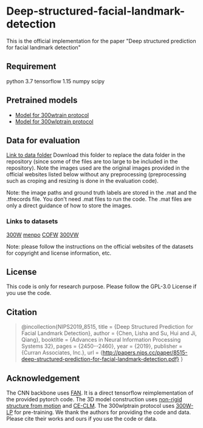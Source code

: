 # Deep-structured-facial-landmark-detection

This is the official implementation for the paper "Deep structured prediction for facial landmark detection"

## Requirement

python 3.7
tensorflow 1.15
numpy
scipy

## Pretrained models

- [Model for 300wtrain protocol](https://www.dropbox.com/sh/c47tzhdssrg9bjl/AADi0cMvhEnCPMTFPrEkuNrba?dl=0)
- [Model for 300wlptrain protocol](https://www.dropbox.com/sh/itwpw91gqxtfvw9/AABED2aIXpQy-4wxk9igxMGza?dl=0)

## Data for evaluation

[Link to data folder](https://www.dropbox.com/sh/c3r091bg1hbot5p/AADrpQLh4e0GZ4euBet2J0Vqa?dl=0)
Download this folder to replace the data folder in the repository (since some of the files are too large to be included in the repository).
Note the images used are the original images provided in the official websites listed below without any preprocessing (preprocessing such as croping and resizing is done in the evaluation code).

Note: the image paths and ground truth labels are stored in the .mat and the .tfrecords file.
You don't need .mat files to run the code. The .mat files are only a direct guidance of how to store the images.

### Links to datasets

[300W](https://ibug.doc.ic.ac.uk/resources/300-W/)
[menpo](https://ibug.doc.ic.ac.uk/resources/2nd-facial-landmark-tracking-competition-menpo-ben/)
[COFW](http://www.vision.caltech.edu/xpburgos/ICCV13/)
[300VW](https://ibug.doc.ic.ac.uk/resources/300-VW/)

Note: please follow the instructions on the official websites of the datasets for copyright and license information, etc.

## License

This code is only for research purpose.
Please follow the GPL-3.0 License if you use the code.

## Citation

>@incollection{NIPS2019_8515,
    title =     {Deep Structured Prediction for Facial Landmark Detection},
    author =    {Chen, Lisha and Su, Hui and Ji, Qiang},
    booktitle = {Advances in Neural Information Processing Systems 32},
    pages =     {2450--2460},
    year =      {2019},
    publisher = {Curran Associates, Inc.},
    url = {http://papers.nips.cc/paper/8515-deep-structured-prediction-for-facial-landmark-detection.pdf}
  }



## Acknowledgement

The CNN backbone uses [FAN](https://github.com/1adrianb/face-alignment). It is a direct tensorflow reimplementation of the provided pytorch code.
The 3D model construction uses [non-rigid structure from motion](https://cs.stanford.edu/~ltorresa/projects/learning-nr-shape/) and [CE-CLM](https://github.com/TadasBaltrusaitis/OpenFace/tree/master/model_training/pdm_generation).
The 300wlptrain protocol uses [300W-LP](http://www.cbsr.ia.ac.cn/users/xiangyuzhu/projects/3DDFA/main.htm) for pre-training.
We thank the authors for providing the code and data. Please cite their works and ours if you use the code or data.


